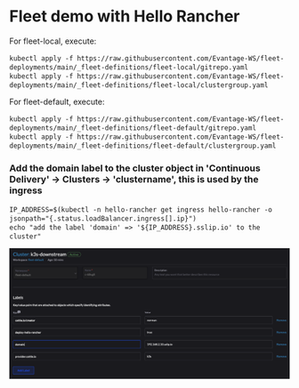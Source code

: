 # Fleet demo with Hello Rancher

For fleet-local, execute:
```
kubectl apply -f https://raw.githubusercontent.com/Evantage-WS/fleet-deployments/main/_fleet-definitions/fleet-local/gitrepo.yaml
kubectl apply -f https://raw.githubusercontent.com/Evantage-WS/fleet-deployments/main/_fleet-definitions/fleet-local/clustergroup.yaml
```
For fleet-default, execute:
```
kubectl apply -f https://raw.githubusercontent.com/Evantage-WS/fleet-deployments/main/_fleet-definitions/fleet-default/gitrepo.yaml
kubectl apply -f https://raw.githubusercontent.com/Evantage-WS/fleet-deployments/main/_fleet-definitions/fleet-default/clustergroup.yaml
```

### Add the domain label to the cluster object in 'Continuous Delivery' -> Clusters -> 'clustername', this is used by the ingress

```
IP_ADDRESS=$(kubectl -n hello-rancher get ingress hello-rancher -o jsonpath="{.status.loadBalancer.ingress[].ip}")
echo "add the label 'domain' => '${IP_ADDRESS}.sslip.io' to the cluster"
```

![alt text](image.png)
